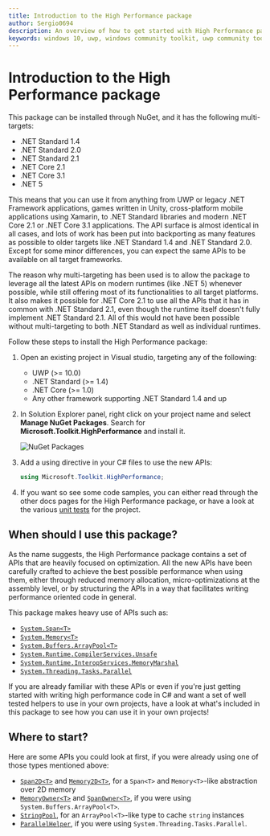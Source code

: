 ```yaml
---
title: Introduction to the High Performance package
author: Sergio0694
description: An overview of how to get started with High Performance package and to the APIs it contains
keywords: windows 10, uwp, windows community toolkit, uwp community toolkit, uwp toolkit, get started, visual studio, high performance, net core, net standard
---
```


# Introduction to the High Performance package

This package can be installed through NuGet, and it has the following multi-targets:

- .NET Standard 1.4
- .NET Standard 2.0
- .NET Standard 2.1
- .NET Core 2.1
- .NET Core 3.1
- .NET 5

This means that you can use it from anything from UWP or legacy .NET Framework applications, games written in Unity, cross-platform mobile applications using Xamarin, to .NET Standard libraries and modern .NET Core 2.1 or .NET Core 3.1 applications. The API surface is almost identical in all cases, and lots of work has been put into backporting as many features as possible to older targets like .NET Standard 1.4 and .NET Standard 2.0. Except for some minor differences, you can expect the same APIs to be available on all target frameworks.

The reason why multi-targeting has been used is to allow the package to leverage all the latest APIs on modern runtimes (like .NET 5) whenever possible, while still offering most of its functionalities to all target platforms. It also makes it possible for .NET Core 2.1 to use all the APIs that it has in common with .NET Standard 2.1, even though the runtime itself doesn't fully implement .NET Standard 2.1. All of this would not have been possible without multi-targeting to both .NET Standard as well as individual runtimes.

Follow these steps to install the High Performance package:

1. Open an existing project in Visual studio, targeting any of the following:
    - UWP (>= 10.0)
    - .NET Standard (>= 1.4)
    - .NET Core (>= 1.0)
    - Any other framework supporting .NET Standard 1.4 and up

2. In Solution Explorer panel, right click on your project name and select **Manage NuGet Packages**. Search for **Microsoft.Toolkit.HighPerformance** and install it.

    ![NuGet Packages](../resources/images/ManageNugetPackages.png "Manage NuGet Packages Image")

3. Add a using directive in your C# files to use the new APIs:

    ```csharp
    using Microsoft.Toolkit.HighPerformance;
    ```

4. If you want so see some code samples, you can either read through the other docs pages for the High Performance package, or have a look at the various [unit tests](https://github.com/windows-toolkit/WindowsCommunityToolkit/tree/master/UnitTests/UnitTests.HighPerformance.Shared) for the project.

## When should I use this package?

As the name suggests, the High Performance package contains a set of APIs that are heavily focused on optimization. All the new APIs have been carefully crafted to achieve the best possible performance when using them, either through reduced memory allocation, micro-optimizations at the assembly level, or by structuring the APIs in a way that facilitates writing performance oriented code in general.

This package makes heavy use of APIs such as:

- [`System.Span<T>`](https://docs.microsoft.com/dotnet/api/system.span-1)
- [`System.Memory<T>`](https://docs.microsoft.com/dotnet/api/system.memory-1)
- [`System.Buffers.ArrayPool<T>`](https://docs.microsoft.com/en-us/dotnet/api/system.buffers.arraypool-1)
- [`System.Runtime.CompilerServices.Unsafe`](https://docs.microsoft.com/en-us/dotnet/api/system.runtime.compilerservices.unsafe)
- [`System.Runtime.InteropServices.MemoryMarshal`](https://docs.microsoft.com/en-us/dotnet/api/system.runtime.interopservices.memorymarshal)
- [`System.Threading.Tasks.Parallel`](https://docs.microsoft.com/en-us/dotnet/api/system.threading.tasks.parallel)

If you are already familiar with these APIs or even if you're just getting started with writing high performance code in C# and want a set of well tested helpers to use in your own projects, have a look at what's included in this package to see how you can use it in your own projects!

## Where to start?

Here are some APIs you could look at first, if you were already using one of those types mentioned above:

- [`Span2D<T>`](Span2D.md) and [`Memory2D<T>`](Memory2D.md), for a `Span<T>` and `Memory<T>`-like abstraction over 2D memory
- [`MemoryOwner<T>`](MemoryOwner.md) and [`SpanOwner<T>`](SpanOwner.md), if you were using `System.Buffers.ArrayPool<T>`.
- [`StringPool`](StringPool.md), for an `ArrayPool<T>`-like type to cache `string` instances
- [`ParallelHelper`](ParallelHelper.md), if you were using `System.Threading.Tasks.Parallel`.
